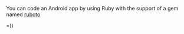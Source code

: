 You can code an Android app by using Ruby with the support of a gem named
[ruboto](https://github.com/ruboto/ruboto)

=))
